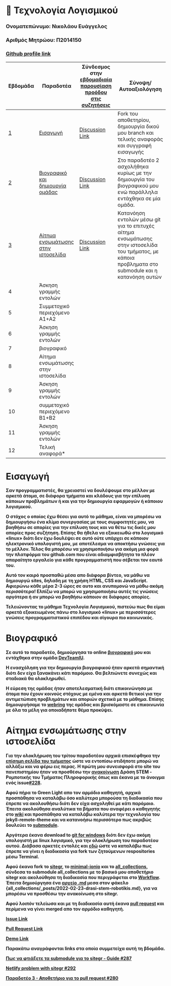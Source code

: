# 📘 Τεχνολογία Λογισμικού

### Ονοματεπώνυμο: <strong>Νικολάου Ευάγγελος</strong>

### Αριθμός Μητρώου: <strong>Π2014150</srtong>

### [Github profile link](https://github.com/Vagelis1993)


| Εβδομάδα | Παραδοτέα | Σύνδεσμος στην [εβδομαδιαία παρουσίαση προόδου στις συζητήσεις](https://github.com/courses-ionio/help/discussions/categories/show-and-tell) | Σύνοψη/Αυτοαξιολόγηση |
| --- | --- | --- | --- |
| <a href="#A">1</a> |<a href="#A">Εισαγωγή </a> | [Discussion Link](https://github.com/courses-ionio/help/discussions/55) | Fork του αποθετηρίου, δημιουργία δικού μου branch και τελικής αναφοράς και συγγραφή εισαγωγής |
| <a href="#B">2</a> |<a href="#B">Βιογραφικό και δημιουργία ομάδας </a> | [Discussion Link](https://github.com/courses-ionio/help/discussions/247) | Στο παραδοτέο 2 ασχολήθηκα κυρίως με την δημιουργία του βιογραφικού μου ενώ παράλληλα εντάχθηκα σε μία ομάδα. |
| <a href="#C">3</a> |<a href="#C">Αίτημα ενσωμάτωσης στην ιστοσελίδα </a> | [Discussion Link]() | Κατανόηση εντολών μέσω git για το επιτυχές αίτημα ενσωμάτωσης στην ιστοσελίδα του τμήματος, με κάποια προβληματα στο submodule και η κατανόηση αυτών |
| 4 | Άσκηση γραμμής εντολών | | |
| 5 | Συμμετοχικό περιεχόμενο A1+A2 | | |
| 6 | Άσκηση γραμμής εντολών | | |
| 7 | βιογραφικό | | |
| 8 | Αίτημα ενσωμάτωσης στην ιστοσελίδα | | |
| 9 | Άσκηση γραμμής εντολών | | |
| 10 | συμμετοχικό περιεχόμενο B1+B2 | | |
| 11 | Άσκηση γραμμής εντολών | | |
| 12 | Τελική αναφορά* | | |



# <a name="A">Εισαγωγή</a>

Σαν προγραμματιστές, θα χρειαστεί να δουλέψουμε στο μέλλον με αρκετά άτομα, σε διάφορα τμήματα και κλάδους για την επίλυση κάποιων προβλημάτων ή και για την δημιουργία εφαρμογών ή κάποιου λογισμικού. 

Ο στόχος ο οποίος έχω θέσει για αυτό το μάθημα, είναι να μπορέσω να δημιουργήσω ένα κλίμα συνεργασίας με τους συμφοιτητές μου, να βοηθήσω σε απορίες για την επίλυση τους και να θέτω τις δικές μου απορίες προς συζήτηση. Επίσης θα ήθελα να εξοικειωθώ στο λογισμικό «linux» διότι δεν έχω δουλέψει σε αυτό ούτε υπάρχει σε κάποιον ηλεκτρονικό υπολογιστή μου,  με αποτέλεσμα να αποκτήσω γνώσεις για το μέλλον. Τέλος θα μπορέσω να χρησιμοποιήσω για ακόμη μια φορά την πλατφόρμα του github.com που είναι αδιαμφισβήτητα το πλέον απαραίτητο εργαλείο για κάθε προγραμματιστή που σέβεται τον εαυτό του.

Αυτό τον καιρό προσπαθώ μέσα απο διάφορα βίντεο, να μάθω να δημιουργώ sites, δηλαδη με τη χρήση HTML, CSS και JavaScript. Αφιερώνω κάθε μέρα 2-3 ώρες σε αυτο και ανυπομονώ να μάθω ακόμη περισσότερα! Ελπίζω να μπορώ να χρησιμοποιήσω αυτές τις γνώσεις αργότερα ή αν μπορώ να βοηθήσω κάποιον σε διάφορες απορίες. 

Τελειώνοντας το μάθημα Τεχνολογία Λογισμικού, πιστεύω πως θα είμαι αρκετά εξοικειωμένος πάνω στο λογισμικό «linux» με περισσότερες γνώσεις προγραμματιστικού επιπέδου και σίγουρα πιο κοινωνικός.

# <a name="B">Βιογραφικό </a>

Σε αυτό το παραδοτέο, δημιούργησα το online [βιογραφικό](https://vagelis1993.github.io/online-cv/) μου και εντάχθηκα στην ομάδα [DevTeamIU](https://github.com/DevTeamIU).

Η ενασχόληση για την δημιουργία βιογραφικού ήταν αρκετά σημαντική διότι δεν είχα ξανακάνει κάτι παρόμοιο. Θα βελτιώνετε συνεχώς και σταδιακά θα ολοκληρωθεί.

Η εύρεση της ομάδας ήταν αποτελεσματική διότι επικοινώνησα με άτομα που έχουν κοινούς στόχους με εμένα και αρκετά θετικοί για την αντιμετώπιση προβλημάτων και αποριών σχετικά με το μάθημα. Επίσης δημιουργήσαμε το [webring](https://devteamiu.netlify.app/) της ομάδας και βρισκόμαστε σε επικοινωνία με όλα τα μέλη για οποιαδήποτε θέμα προκύψει.

# <a name="C">Αίτημα ενσωμάτωσης στην ιστοσελίδα </a>

Για την ολοκλήρωση του τρίτου παραδοτέου αρχικά επισκέφθηκα την [επίσημη σελίδα του τμήματος](https://di.ionio.gr/gr/) ώστε να εντοπίσω οτιδήποτε μπορώ να αλλάξω και να φέρω εις περας. Η πρώτη μου συνεισφορά στο site του πανεπιστημίου ήταν να προσθέσω την [ανακοίνωση](https://di.ionio.gr/gr/news/23484/) Δράση STEM - Ρομποτικής του Τμήματος Πληροφορικής όπως και έκανα με το άνοιγμα ενός issue[#228](https://github.com/ioniodi/sitegr/issues/228). 

Αφού πήρα το Green Light απο τον αρμόδιο καθηγητή, αρχικά προσπάθησα να καταλάβω όσο καλύτερα μπορούσα τη διαδικασία που έπρεπε να ακολουθήσω διότι δεν είχα ασχοληθεί με κάτι παρόμοιο. Έπειτα ακολούθησα αναλύτικα τα βήματα που αναφέρει ο καθηγητής στο [wiki](https://github.com/ioniodi/sitegr/wiki) και προσπάθησα να καταλάβω καλύτερα την τεχνολογία του jekyll-remote-theme και να κατανοήσω περισσότερο πως ακριβώς δουλεύει το [submodule](https://github.blog/2016-02-01-working-with-submodules/).

Αργότερα έκανα download to [git for windows](https://gitforwindows.org/) διότι δεν έχω ακόμη υπολογιστή με linux λογισμικό, για την ολοκλήρωση του παραδοτέου αυτού. Διάβασα αρκετές εντολές και [εδώ](https://github.com/joshnh/Git-Commands) ώστε να καταλάβω πως έπρεπε να γίνει η διαδικασία για fork των ζητούμενων respositories μέσω Terminal.

Αφού έκανα fork το [sitegr](https://github.com/ioniodi/sitegr), το [minimal-ionio](https://github.com/ioniodi/minimal-ionio) και το [all_collections](https://github.com/ioniodi/all_collections), σύνδεσα το submodule all_collections με το βασικό μου αποθετήριο sitegr και ακολούθησα τη διαδικασία που περιγράφεται στο [Workflow](https://github.com/ioniodi/sitegr/wiki/Workflow). Έπειτα δημιούργησα ένα [αρχείο .md](https://github.com/Vagelis1993/all_collections/blob/master/_posts/2022-02-23-drasi-stem-robotikis.md) μεσα στον φάκελο {all_collections/_posts/2022-02-23-drasi-stem-robotikis.md}, για να μπορέσω να προσθέσω την ανακοίνωση στο sitegr. 

Αφού λοιπόν τελείωσα και με τη διαδικασία αυτή έκανα [pull request](https://github.com/ioniodi/all_collections/pull/16) και περίμενα να γίνει merged απο τον αρμόδιο καθηγητή.

[Issue Link](https://github.com/ioniodi/sitegr/issues/228)

[Pull Request Link](https://github.com/ioniodi/all_collections/pull/16)

[Demo Link](https://friendly-noether-e6591d.netlify.app/posts/2022/02/23/drasi-stem-robotikis/)


Παρακάτω αναγράφονται links στα οποία συμμετείχα αυτή τη βδομάδα.

[Πως να φτιάξετε τα submodule για το sitegr - Guide #287](https://github.com/courses-ionio/help/discussions/287)

[Netlify problem with sitegr #292](https://github.com/courses-ionio/help/discussions/292)

[Παραδοτέο 3 - Αποθετήριο για το pull request #280](https://github.com/courses-ionio/help/discussions/280)
